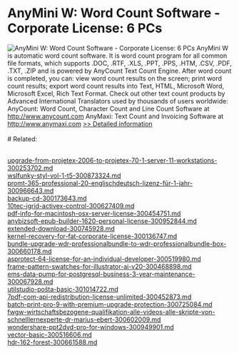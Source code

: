 # AnyMini W: Word Count Software - Corporate License: 6 PCs
![AnyMini W: Word Count Software - Corporate License: 6 PCs](https://mycommerce.akamaized.net/api/pimages/P300036053/BIG/300036053.GIF)
AnyMini W is automatic word count software. It is word count program for all common file formats, which supports .DOC, .RTF, .XLS, .PPT, .PPS, .HTM, .CSV, .PDF, .TXT, .ZIP and is powered by AnyCount Text Count Engine.
After word count is completed, you can:
view word count results on the screen;
print word count results;
export word count results into Text, HTML, Microsoft Word, Microsoft Excel, Rich Text Format.
Check out other text count products by Advanced International Translators used by thousands of users worldwide:
AnyCount: Word Count, Character Count and Line Count Software at http://www.anycount.com
AnyMaxi: Text Count and Invoicing Software at http://www.anymaxi.com
[>> Detailed information](https://secure.shareit.com/shareit/product.html?productid=300036053&affiliateid=200057808)<br/><br/># Related:

<br />[upgrade-from-projetex-2006-to-projetex-70-1-server-11-workstations-300253702.md](https://github.com/downloadplanet/downloadplanet/blob/main/upgrade-from-projetex-2006-to-projetex-70-1-server-11-workstations-300253702.md)<br />[wslfunky-styl-vol-1-t5-300873324.md](https://github.com/downloadplanet/downloadplanet/blob/main/wslfunky-styl-vol-1-t5-300873324.md)<br />[promt-365-professional-20-englischdeutsch-lizenz-für-1-jahr-300966643.md](https://github.com/downloadplanet/downloadplanet/blob/main/promt-365-professional-20-englischdeutsch-lizenz-für-1-jahr-300966643.md)<br />[backup-cd-300173643.md](https://github.com/downloadplanet/downloadplanet/blob/main/backup-cd-300173643.md)<br />[10tec-igrid-activex-control-300627409.md](https://github.com/downloadplanet/downloadplanet/blob/main/10tec-igrid-activex-control-300627409.md)<br />[pdf-info-for-macintosh-osx-server-license-300454751.md](https://github.com/downloadplanet/downloadplanet/blob/main/pdf-info-for-macintosh-osx-server-license-300454751.md)<br />[anybizsoft-epub-builder-1620-personal-license-300952844.md](https://github.com/downloadplanet/downloadplanet/blob/main/anybizsoft-epub-builder-1620-personal-license-300952844.md)<br />[extended-download-300745928.md](https://github.com/downloadplanet/downloadplanet/blob/main/extended-download-300745928.md)<br />[kernel-recovery-for-fat-corporate-license-300136747.md](https://github.com/downloadplanet/downloadplanet/blob/main/kernel-recovery-for-fat-corporate-license-300136747.md)<br />[bundle-upgrade-wdr-professionalbundle-to-wdr-professionalbundle-box-300660178.md](https://github.com/downloadplanet/downloadplanet/blob/main/bundle-upgrade-wdr-professionalbundle-to-wdr-professionalbundle-box-300660178.md)<br />[asprotect-64-license-for-an-individual-developer-300519980.md](https://github.com/downloadplanet/downloadplanet/blob/main/asprotect-64-license-for-an-individual-developer-300519980.md)<br />[frame-pattern-swatches-for-illustrator-ai-v20-300468898.md](https://github.com/downloadplanet/downloadplanet/blob/main/frame-pattern-swatches-for-illustrator-ai-v20-300468898.md)<br />[ems-data-pump-for-postgresql-business-3-year-maintenance-300067928.md](https://github.com/downloadplanet/downloadplanet/blob/main/ems-data-pump-for-postgresql-business-3-year-maintenance-300067928.md)<br />[utilstudio-pošta-basic-301014722.md](https://github.com/downloadplanet/downloadplanet/blob/main/utilstudio-pošta-basic-301014722.md)<br />[7pdf-com-api-redistribution-license-unlimited-300452873.md](https://github.com/downloadplanet/downloadplanet/blob/main/7pdf-com-api-redistribution-license-unlimited-300452873.md)<br />[batch-print-pro-9-with-premium-upgrade-protection-300725084.md](https://github.com/downloadplanet/downloadplanet/blob/main/batch-print-pro-9-with-premium-upgrade-protection-300725084.md)<br />[fwgw-wirtschaftsbezogene-qualifikation-alle-videos-alle-skripte-von-schnelllernexperte-dr-marius-ebert-300602009.md](https://github.com/downloadplanet/downloadplanet/blob/main/fwgw-wirtschaftsbezogene-qualifikation-alle-videos-alle-skripte-von-schnelllernexperte-dr-marius-ebert-300602009.md)<br />[wondershare-ppt2dvd-pro-for-windows-300949901.md](https://github.com/downloadplanet/downloadplanet/blob/main/wondershare-ppt2dvd-pro-for-windows-300949901.md)<br />[vector-basic-300516606.md](https://github.com/downloadplanet/downloadplanet/blob/main/vector-basic-300516606.md)<br />[hdr-162-forest-300661588.md](https://github.com/downloadplanet/downloadplanet/blob/main/hdr-162-forest-300661588.md)